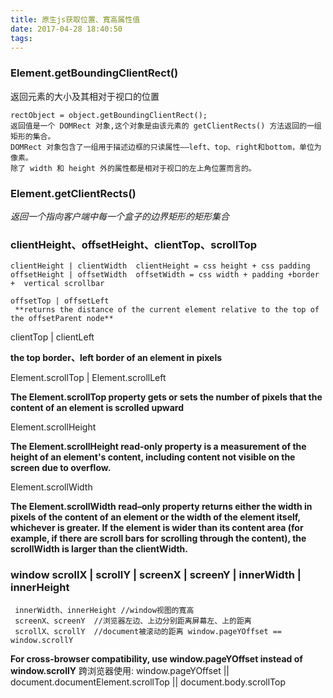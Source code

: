 ```yaml
---
title: 原生js获取位置、寬高属性值
date: 2017-04-28 18:40:50
tags:
---
```



### Element.getBoundingClientRect()

返回元素的大小及其相对于视口的位置

```
rectObject = object.getBoundingClientRect();
返回值是一个 DOMRect 对象,这个对象是由该元素的 getClientRects() 方法返回的一组矩形的集合。
DOMRect 对象包含了一组用于描述边框的只读属性——left、top、right和bottom，单位为像素。
除了 width 和 height 外的属性都是相对于视口的左上角位置而言的。

```

### Element.getClientRects()

*返回一个指向客户端中每一个盒子的边界矩形的矩形集合*


### clientHeight、offsetHeight、clientTop、scrollTop

```
clientHeight | clientWidth  clientHeight = css height + css padding
offsetHeight | offsetWidth  offsetWidth = css width + padding +border +  vertical scrollbar   

offsetTop | offsetLeft
 **returns the distance of the current element relative to the top of the offsetParent node**
```


clientTop | clientLeft

**the top border、left border of an element in pixels**

Element.scrollTop | Element.scrollLeft

**The Element.scrollTop property gets or sets the number of pixels that 
the content of an element is scrolled upward**

Element.scrollHeight

**The Element.scrollHeight read-only property is a measurement of the height of an element's content, 
including content not visible on the screen due to overflow.** 
 
Element.scrollWidth

**The Element.scrollWidth read–only property returns either the width in pixels 
of the content of an element or the width of the element itself, whichever is greater. 
If the element is wider than its content area (for example, if there are scroll bars for scrolling through the content), 
the scrollWidth is larger than the clientWidth.**



### window scrollX | scrollY | screenX | screenY | innerWidth | innerHeight

```
 innerWidth、innerHeight //window视图的寬高
 screenX、screenY  //浏览器左边、上边分别距离屏幕左、上的距离
 scrollX、scrollY  //document被滚动的距离 window.pageYOffset == window.scrollY
```

**For cross-browser compatibility, use window.pageYOffset instead of window.scrollY** 
跨浏览器使用:
window.pageYOffset || document.documentElement.scrollTop || document.body.scrollTop   
    
